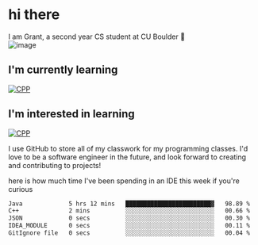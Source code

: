 
# hi there

I am Grant, a second year CS student at CU Boulder 👋  
![image](https://assets-sports.thescore.com/football/team/164/logo.png)

## I'm currently learning
[![CPP](https://skillicons.dev/icons?i=cpp,java)](https://skillicons.dev)
## I'm interested in learning
[![CPP](https://skillicons.dev/icons?i=js)](https://skillicons.dev)

I use GitHub to store all of my classwork for my programming classes.
I'd love to be a software engineer in the future, and look forward to creating and contributing to projects!

here is how much time I've been spending in an IDE this week if you're curious
<!--START_SECTION:waka-->

```txt
Java             5 hrs 12 mins   ████████████████████████▓   98.89 %
C++              2 mins          ░░░░░░░░░░░░░░░░░░░░░░░░░   00.66 %
JSON             0 secs          ░░░░░░░░░░░░░░░░░░░░░░░░░   00.30 %
IDEA_MODULE      0 secs          ░░░░░░░░░░░░░░░░░░░░░░░░░   00.11 %
GitIgnore file   0 secs          ░░░░░░░░░░░░░░░░░░░░░░░░░   00.04 %
```

<!--END_SECTION:waka-->

<!---
gnestr/gnestr is a ✨ special ✨ repository because its `README.md` (this file) appears on your GitHub profile.
You can click the Preview link to take a look at your changes.
--->
